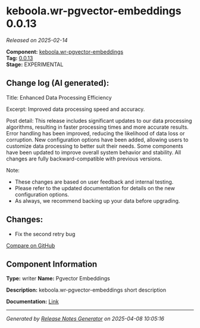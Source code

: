 #  keboola.wr-pgvector-embeddings 0.0.13

_Released on 2025-02-14_

**Component:** [keboola.wr-pgvector-embeddings](https://github.com/keboola/component-embeddings-v2)  
**Tag:** [0.0.13](https://github.com/keboola/component-embeddings-v2/releases/tag/0.0.13)  
**Stage:** EXPERIMENTAL


## Change log (AI generated):
Title: Enhanced Data Processing Efficiency

Excerpt: Improved data processing speed and accuracy.

Post detail: This release includes significant updates to our data processing algorithms, resulting in faster processing times and more accurate results. Error handling has been improved, reducing the likelihood of data loss or corruption. New configuration options have been added, allowing users to customize data processing to better suit their needs. Some components have been updated to improve overall system behavior and stability. All changes are fully backward-compatible with previous versions. 

Note: 
- These changes are based on user feedback and internal testing. 
- Please refer to the updated documentation for details on the new configuration options. 
- As always, we recommend backing up your data before upgrading.



## Changes:



- Fix the second retry bug 



[Compare on GitHub](https://github.com/keboola/component-embeddings-v2/compare/0.0.12...0.0.13)



## Component Information
**Type:** writer
**Name:** Pgvector Embeddings

**Description:** keboola.wr-pgvector-embeddings short description


**Documentation:** [Link](https://github.com/keboola/component-embeddings-v2/blob/master/README.md)



---
_Generated by [Release Notes Generator](https://github.com/keboola/release-notes-generator)
on 2025-04-08 10:05:16_